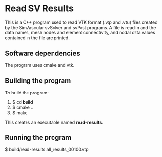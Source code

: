 
# Read SV Results

This is a C++ program used to read VTK format (.vtp and .vtu) files created by the SimVascular svSolver and svPost programs. A file is read in and the data names, mesh nodes and element connectivity, and nodal data values contained in the file are printed.

## Software dependencies
The program uses cmake and vtk. 

## Building the program
To build the program:
1. $ cd **build** 
2. $ cmake ..
3. $ make

This creates an executable named **read-results**.

## Running the program
$ build/read-results all_results_00100.vtp
